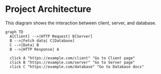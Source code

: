 # Project Architecture

This diagram shows the interaction between client, server, and database.

```mermaid
graph TD
  A[Client] -->|HTTP Request| B[Server]
  B -->|Fetch data| C[Database]
  C -->|Data| B
  B -->|HTTP Response| A

  click A "https://example.com/client" "Go to Client page"
  click B "https://example.com/server" "Go to Server page"
  click C "https://example.com/database" "Go to Database docs"
